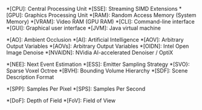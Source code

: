 *[CPU]: Central Processing Unit
*[SSE]: Streaming SIMD Extensions
*[GPU]: Graphics Processing Unit
*[RAM}: Random Access Memory (System Memory)
*[VRAM]: Video RAM (GPU RAM)
*[CLI]: Command-line interface
*[GUI]: Graphical user interface
*[JVM]: Java virtual machine

*[AO]: Ambient Occlusion
*[AI]: Artificial Intelligence
*[AOV]: Arbitrary Output Variables
*[AOVs]: Arbitrary Output Variables
*[OIDN]: Intel Open Image Denoise
*[NVAIDN]: NVidia AI-accelerated Denoiser / OptiX

*[NEE]: Next Event Estimation
*[ESS]: Emitter Sampling Strategy
*[SVO}: Sparse Voxel Octree
*[BVH]: Bounding Volume Hierarchy
*[SDF]: Scene Description Format

*[SPP]: Samples Per Pixel
*[SPS]: Samples Per Second

*[DoF]: Depth of Field
*[FoV]: Field of View



